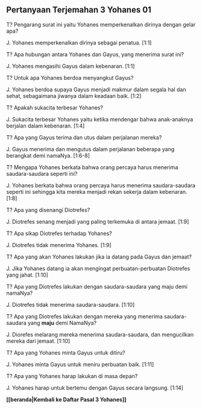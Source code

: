 ﻿## Pertanyaan Terjemahan 3 Yohanes 01 ##

T? Pengarang surat ini yaitu Yohanes memperkenalkan dirinya dengan gelar apa?

J. Yohanes memperkenalkan dirinya sebagai penatua. [1:1]

T? Apa hubungan antara Yohanes dan Gayus, yang menerima surat ini?

J. Yohanes mengasihi Gayus dalam kebenaran. [1:1]

T? Untuk apa Yohanes berdoa menyangkut Gayus?

J. Yohanes berdoa supaya Gayus menjadi makmur dalam segala hal dan sehat, sebagaimana jiwanya dalam keadaan baik. [1:2]

T? Apakah sukacita terbesar Yohanes?

J. Sukacita terbesar Yohanes yaitu ketika mendengar bahwa anak-anaknya berjalan dalam kebenaran. [1:4]

T? Apa yang Gayus terima dan utus dalam perjalanan mereka?

J. Gayus menerima dan mengutus dalam perjalanan beberapa yang berangkat demi namaNya. [1:6-8]

T? Mengapa Yohanes berkata bahwa orang percaya harus menerima saudara-saudara seperti ini?

J. Yohanes berkata bahwa orang percaya harus menerima saudara-saudara seperti ini sehingga kita mereka menjadi rekan sekerja dalam kebenaran. [1:8]

T? Apa yang disenangi Diotrefes?

J. Diotrefes senang menjadi yang paling terkemuka di antara jemaat. [1:9]

T? Apa sikap Diotrefes terhadap Yohanes?

J. Diotrefes tidak menerima Yohanes. [1:9]

T? Apa yang akan Yohanes lakukan jika ia datang pada Gayus dan jemaat?

J. Jika Yohanes datang ia akan mengingat perbuatan-perbuatan Diotrefes yang jahat. [1:10]

T? Apa yang Diotrefes lakukan dengan saudara-saudara yang maju demi namaNya?

J. Diotrefes tidak menerima saudara-saudara. [1:10]

T? Apa yang Diotrefes lakukan dengan mereka yang menerima saudara-saudara yang __maju__ demi NamaNya?

J. Diorefes melarang mereka menerima saudara-saudara, dan mengucilkan mereka dari jemaat. [1:10]

T? Apa yang Yohanes minta Gayus untuk ditiru?

J. Yohanes minta Gayus untuk meniru perbuatan baik. [1:11]

T? Apa yang Yohanes harap lakukan di masa depan?

J. Yohanes harap untuk bertemu dengan Gayus secara langsung. [1:14]

__[[beranda|Kembali ke Daftar Pasal 3 Yohanes]]__

